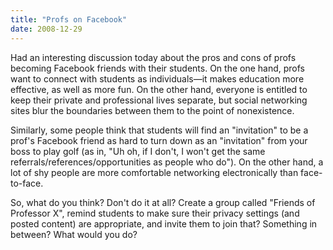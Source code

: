 ```yaml
---
title: "Profs on Facebook"
date: 2008-12-29
---
```

Had an interesting discussion today about the pros and cons of profs becoming Facebook friends with their students. On the one hand, profs want to connect with students as individuals—it makes education more effective, as well as more fun. On the other hand, everyone is entitled to keep their private and professional lives separate, but social networking sites blur the boundaries between them to the point of nonexistence.

Similarly, some people think that students will find an "invitation" to be a prof's Facebook friend as hard to turn down as an "invitation" from your boss to play golf (as in, "Uh oh, if I don't, I won't get the same referrals/references/opportunities as people who do"). On the other hand, a lot of shy people are more comfortable networking electronically than face-to-face.

So, what do you think? Don't do it at all? Create a group called "Friends of Professor X", remind students to make sure their privacy settings (and posted content) are appropriate, and invite them to join that? Something in between? What would you do?
